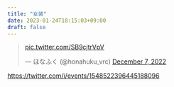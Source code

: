 ```yaml
---
title: "女装"
date: 2023-01-24T18:15:03+09:00
draft: false
---
```


<blockquote class="twitter-tweet"><p lang="zxx" dir="ltr"><a href="https://t.co/SB9cjtrVpV">pic.twitter.com/SB9cjtrVpV</a></p>&mdash; ほなふく (@honahuku_vrc) <a href="https://twitter.com/honahuku_vrc/status/1600325519161294849?ref_src=twsrc%5Etfw">December 7, 2022</a></blockquote> <script async src="https://platform.twitter.com/widgets.js" charset="utf-8"></script>

https://twitter.com/i/events/1548522396445188096